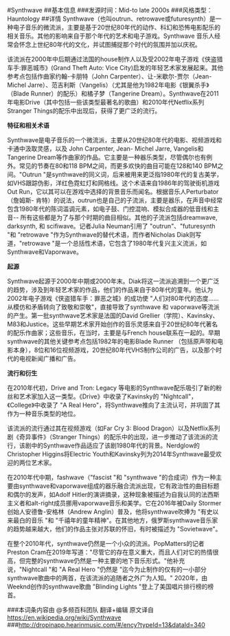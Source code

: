 #Synthwave
##基本信息
###发源时间：Mid-to late 2000s
###风格类型：Hauntology
##详情
Synthwave（也叫outrun、retrowave或futuresynth）是一种电子音乐的微流派，主要是基于20世纪80年代的动作、科幻和恐怖电影配乐的相关音乐。其他的影响来自于那个年代的艺术和电子游戏。Synthwave
音乐人经常会怀念上世纪80年代的文化，并试图捕捉那个时代的氛围并加以庆祝。



该流派在2000年中后期通过法国的house制作人以及受2002年电子游戏《侠盗猎车手:罪恶城市》(Grand Theft Auto: Vice
City)启发的年轻艺术家发展起来。其他参考点包括作曲家约翰-卡朋特（John Carpenter）、让-米歇尔-贾尔（Jean-Michel
Jarre）、范吉利斯（Vangelis）（尤其是他为1982年电影《银翼杀手》（Blade Runner）的配乐）和橘子梦（Tangerine
Dream）。Synthwave在2011年电影Drive（其中包括一些该类型最著名的歌曲）和2010年代Netflix系列Stranger
Things的配乐中出现后，获得了更广泛的流行。



**特征和相关术语**

Synthwave是电子音乐的一个微流派，主要从20世纪80年代的电影、视频游戏和卡通中汲取灵感，以及 John Carpenter, Jean-
Michel Jarre, Vangelis和Tangerine Dream等作曲家的作品。它主要是一种器乐类型，尽管偶尔也有例外。常见的节奏在80和118
BPM之间，而更多欢快的曲目可能在128和140 BPM之间。"Outrun
"是synthwave的同义词，后来被用来更泛指1980年代的复古美学，如VHS跟踪伪影，洋红色霓虹灯和网格线。这个术语来自1986年的驾驶街机游戏Out
Run，它以其可以在游戏中选择的背景音乐而闻名。根据音乐人Perturbator（詹姆斯-
肯特）的说法，outrun也是自己的子流派，主要是器乐，在声音中经常包含1980年代的陈词滥调元素，如电子鼓、门控混响、模拟合成器的低音线和主音--
所有这些都是为了与那个时期的曲目相似。其他的子流派包括dreamwave, darksynth, 和 scifiwave。记者Julia Neuman引用了
"outrun"、"futuresynth "和 "retrowave "作为Synthwave的替代术语，而作者Nicholas
Diak则写道，"retrowave "是一个总括性术语，它包含了1980年代复兴主义流派，如Synthwave和Vaporwave。



**起源**

Synthwave起源于2000年中期或2000年末。Diak将这一流派追溯到一个更广泛的趋势，涉及到年轻艺术家的作品，他们的作品来自于80年代的童年。他认为2002年电子游戏《侠盗猎车手：罪恶之城》的成功使
"人们对80年代的态度......从模仿和矛盾转向了致敬和崇敬"，直接导致了synthwave 和
vaporwave等流派的产生。第一批synthwave艺术家是法国的David
Grellier（学院）、Kavinsky、M83和Justice。这些早期艺术家开始创作的音乐灵感来自于20世纪80年代著名的配乐作曲家；这些音乐，在当时，主要是与French
house联系在一起的。早期synthwave的其他关键参考点包括1982年的电影Blade Runner
（包括原声带和电影本身），8位和16位视频游戏，20世纪80年代VHS制作公司的广告，以及那个时代的电视新闻广播和广告。



**流行和衍生**

在2010年代初，Drive and Tron: Legacy
等电影的Synthwave配乐吸引了新的粉丝和艺术家加入这一类型。《Drive》中收录了Kavinsky的
"Nightcall"，《College》中收录了 "A Real Hero"，将Synthwave推向了主流认可，并巩固了其作为一种音乐类型的地位。



该流派的流行通过其在视频游戏（如Far Cry 3: Blood Dragon）以及Netflix系列剧《奇异事件》（Stranger
Things）的配乐中的出现，进一步推动了该流派的流行，该剧中的Synthwave作品适应了该剧1980年代的背景。Nerdglow的Christopher
Higgins将Electric Youth和Kavinsky列为2014年Synthwave最受欢迎的两位艺术家。



在2010年代中期，fashwave（"fascist "和 "synthwave
"的合成词）作为一种主要由synthwave和vaporwave组成的器乐融合流派出现，它有政治性的曲目标题和偶尔的发声，如Adolf
Hitler的演讲摘录，这种现象被描述为自我认同的法西斯主义者和alt-right成员挪用vaporwave音乐和美学。它在2016年被Daily
Stormer 创始人安德鲁-安格林（Andrew Anglin）普及，他将synthwave吹捧为 "有史以来最白的音乐 "和
"千禧年的童年精神"。在其他地方，俄罗斯synthwave音乐家的趋势越来越大，他们的作品主张对苏联的怀旧，有时被描述为 "Sovietwave"。



在整个2010年代，synthwave仍然是一个小众的流派。PopMatters的记者Preston
Cram在2019年写道："尽管它的存在意义重大，而且人们对它的热情很高，但完整的synthwave仍然是一种主要的地下音乐形式。"他补充说，"Nightcall
"和 "A Real Hero "仍然是 "迄今为止制作的仅有的一小部分synthwave歌曲中的两首，在该流派的追随者之外广为人知。"
2020年，由Weeknd创作的synthwave歌曲 "Blinding Lights "登上了美国唱片排行榜的榜首。

###本词条内容由 @多频百科团队 翻译+编辑
原文译自 https://en.wikipedia.org/wiki/Synthwave
###http://dropinapp.hearinmusic.com/#/ency?typeId=13&dataId=340
